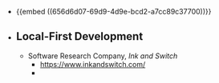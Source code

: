 - {{embed ((656d6d07-69d9-4d9e-bcd2-a7cc89c37700))}}
- ## Local-First Development
	- Software Research Company, *Ink and Switch*
		- https://www.inkandswitch.com/
		-